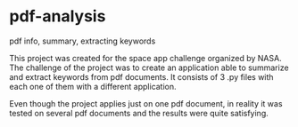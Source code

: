 # pdf-analysis
pdf info, summary, extracting keywords

This project was created for the space app challenge organized by NASA. The challenge of the project was to create an application able to summarize and extract keywords from pdf documents. It consists of 3 .py files with each one of them with a different application. 

Even though the project applies just on one pdf document, in reality it was tested on several pdf documents and the results were quite satisfying.


